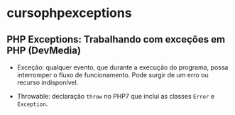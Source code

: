 # cursophpexceptions

## PHP Exceptions: Trabalhando com exceções em PHP (DevMedia)

* Exceção: qualquer evento, que durante a execução do programa, possa interromper o fluxo de funcionamento. Pode surgir de um erro ou recurso indisponível.

* Throwable: declaração `throw` no PHP7 que inclui as classes `Error` e `Exception`.
